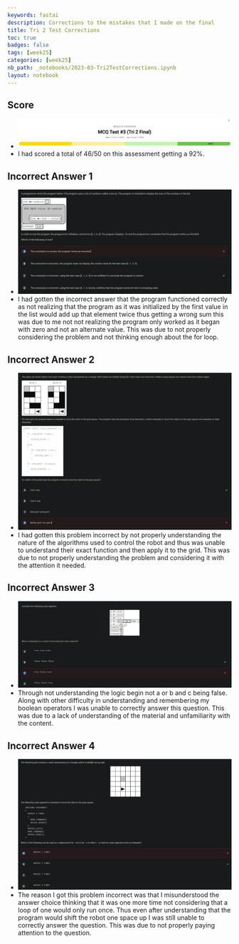 ```yaml
---
keywords: fastai
description: Corrections to the mistakes that I made on the final 
title: Tri 2 Test Corrections
toc: true
badges: false
tags: [week25]
categories: [week25]
nb_path: _notebooks/2023-03-Tri2TestCorrections.ipynb
layout: notebook
---
```


<!--
#################################################
### THIS FILE WAS AUTOGENERATED! DO NOT EDIT! ###
#################################################
# file to edit: _notebooks/2023-03-Tri2TestCorrections.ipynb
-->

<div class="container" id="notebook-container">
        
<div class="cell border-box-sizing text_cell rendered"><div class="inner_cell">
<div class="text_cell_render border-box-sizing rendered_html">
<h2 id="Score">Score<a class="anchor-link" href="#Score"> </a></h2><ul>
<li><img src="https://github.com/Tirth-Thakkar/APCSP-Blog/blob/master/images/Score.png?raw=true" alt="Score"></li>
<li>I had scored a total of 46/50 on this assessment getting a 92%. </li>
</ul>
<h2 id="Incorrect-Answer-1">Incorrect Answer 1<a class="anchor-link" href="#Incorrect-Answer-1"> </a></h2><ul>
<li><img src="https://github.com/Tirth-Thakkar/APCSP-Blog/blob/master/images/IncorrectAnswer1.png?raw=true" alt="Incorrect Answer1"></li>
<li>I had gotten the incorrect answer that the program functioned correctly as not realizing that the program as it was initialized by the first value in the list would add up that element twice thus getting a wrong sum this was due to me not not realizing the program only worked as it began with zero and not an alternate value. This was due to not properly considering the problem and not thinking enough about the for loop. </li>
</ul>
<h2 id="Incorrect-Answer-2">Incorrect Answer 2<a class="anchor-link" href="#Incorrect-Answer-2"> </a></h2><ul>
<li><img src="https://github.com/Tirth-Thakkar/APCSP-Blog/blob/master/images/IncorrectAnswer2.png?raw=true" alt="Incorrect Answer2"></li>
<li>I had gotten this problem incorrect by not properly understanding the nature of the algorithms used to control the robot and thus was unable to understand their exact function and then apply it to the grid. This was due to not properly understanding the problem and considering it with the attention it needed. </li>
</ul>
<h2 id="Incorrect-Answer-3">Incorrect Answer 3<a class="anchor-link" href="#Incorrect-Answer-3"> </a></h2><ul>
<li><img src="https://github.com/Tirth-Thakkar/APCSP-Blog/blob/master/images/IncorrectAnswer3.png?raw=true" alt="Incorrect Answer3"></li>
<li>Through not understanding the logic begin not a or b and c being false. Along with other difficulty in understanding and remembering my boolean operators I was unable to correctly answer this question. This was due to a lack of understanding of the material and unfamiliarity with the content.</li>
</ul>
<h2 id="Incorrect-Answer-4">Incorrect Answer 4<a class="anchor-link" href="#Incorrect-Answer-4"> </a></h2><ul>
<li><img src="https://github.com/Tirth-Thakkar/APCSP-Blog/blob/master/images/IncorrectAnswer4.png?raw=true" alt="Incorrect Answer4"></li>
<li>The reason I got this problem incorrect was that I misunderstood the answer choice thinking that it was one more time not considering that a loop of one would only run once. Thus even after understanding that the program would shift the robot one space up I was still unable to correctly answer the question. This was due to not properly paying attention to the question. </li>
</ul>

</div>
</div>
</div>
</div>
 

